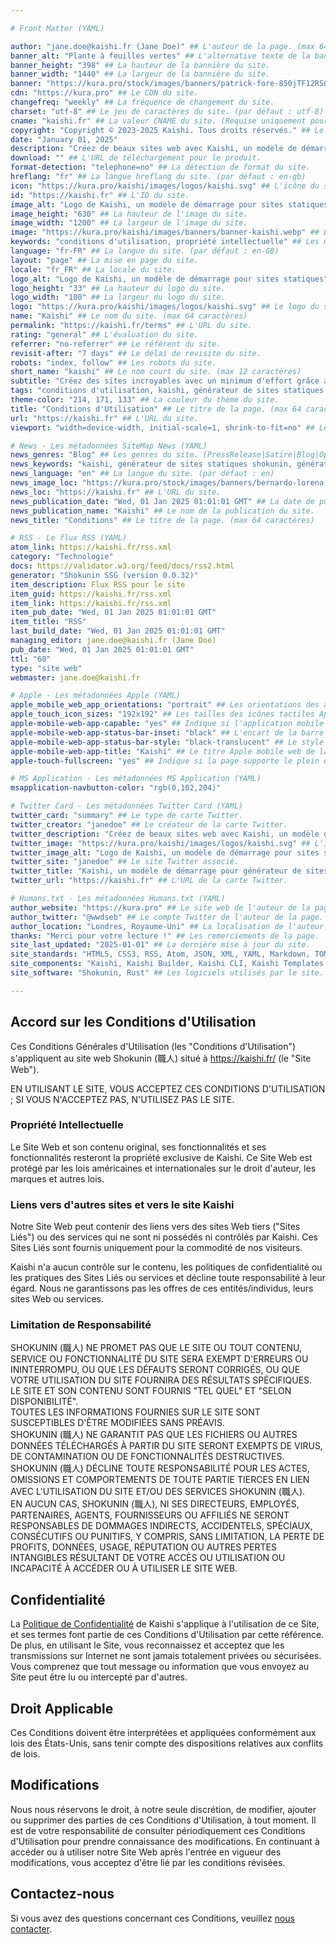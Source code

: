 ```yaml
---

# Front Matter (YAML)

author: "jane.doe@kaishi.fr (Jane Doe)" ## L'auteur de la page. (max 64 caractères)
banner_alt: "Plante à feuilles vertes" ## L'alternative texte de la bannière du site.
banner_height: "398" ## La hauteur de la bannière du site.
banner_width: "1440" ## La largeur de la bannière du site.
banner: "https://kura.pro/stock/images/banners/patrick-fore-850jTF12RSQ.webp" ## La bannière du site.
cdn: "https://kura.pro" ## Le CDN du site.
changefreq: "weekly" ## La fréquence de changement du site.
charset: "utf-8" ## Le jeu de caractères du site. (par défaut : utf-8)
cname: "kaishi.fr" ## La valeur CNAME du site. (Requise uniquement pour la page index.)
copyright: "Copyright © 2023-2025 Kaishi. Tous droits réservés." ## Le copyright du site.
date: "January 01, 2025"
description: "Créez de beaux sites web avec Kaishi, un modèle de démarrage pour générateur de sites statiques Shokunin." ## La description du site. (max 160 caractères)
download: "" ## L'URL de téléchargement pour le produit.
format-detection: "telephone=no" ## La détection de format du site.
hreflang: "fr" ## La langue hreflang du site. (par défaut : en-gb)
icon: "https://kura.pro/kaishi/images/logos/kaishi.svg" ## L'icône du site au format SVG.
id: "https://kaishi.fr" ## L'ID du site.
image_alt: "Logo de Kaishi, un modèle de démarrage pour sites statiques" ## Le texte alternatif de l'image du site.
image_height: "630" ## La hauteur de l'image du site.
image_width: "1200" ## La largeur de l'image du site.
image: "https://kura.pro/kaishi/images/banners/banner-kaishi.webp" ## L'image principale du site au format SVG.
keywords: "conditions d'utilisation, propriété intellectuelle" ## Les mots-clés du site. (max 160 caractères)
language: "fr-FR" ## La langue du site. (par défaut : en-GB)
layout: "page" ## La mise en page du site.
locale: "fr_FR" ## La locale du site.
logo_alt: "Logo de Kaishi, un modèle de démarrage pour sites statiques" ## Le texte alternatif du logo du site.
logo_height: "33" ## La hauteur du logo du site.
logo_width: "100" ## La largeur du logo du site.
logo: "https://kura.pro/kaishi/images/logos/kaishi.svg" ## Le logo du site au format SVG.
name: "Kaishi" ## Le nom du site. (max 64 caractères)
permalink: "https://kaishi.fr/terms" ## L'URL du site.
rating: "general" ## L'évaluation du site.
referrer: "no-referrer" ## Le référent du site.
revisit-after: "7 days" ## Le délai de revisite du site.
robots: "index, follow" ## Les robots du site.
short_name: "kaishi" ## Le nom court du site. (max 12 caractères)
subtitle: "Créez des sites incroyables avec un minimum d'effort grâce aux modèles de démarrage Kaishi" ## Le sous-titre de la page. (max 64 caractères)
tags: "conditions d'utilisation, kaishi, générateur de sites statiques shokunin, générateur de sites statiques, propriété intellectuelle, sites liés, responsabilité, confidentialité, loi applicable, modifications, contactez-nous" ## Les tags du site. (max 160 caractères)
theme-color: "214, 171, 133" ## La couleur du thème du site.
title: "Conditions d'Utilisation" ## Le titre de la page. (max 64 caractères)
url: "https://kaishi.fr" ## L'URL du site.
viewport: "width=device-width, initial-scale=1, shrink-to-fit=no" ## Le viewport du site.

# News - Les métadonnées SiteMap News (YAML)
news_genres: "Blog" ## Les genres du site. (PressRelease|Satire|Blog|OpEd|Opinion|UserGenerated)
news_keywords: "kaishi, générateur de sites statiques shokunin, générateur de sites statiques, modèle de site minimaliste, modèle de site moderne, modèle de site responsive, modèle de site de démarrage, freelance créatif, fondateur de startup, propriétaire de petite entreprise, présence en ligne" ## Les mots-clés du site. (séparés par des virgules, max 10 mots-clés)
news_language: "en" ## La langue du site. (par défaut : en)
news_image_loc: "https://kura.pro/stock/images/banners/bernardo-lorena-ponte-cEp2Tow6XKk.webp" ## L'URL de l'image du site.
news_loc: "https://kaishi.fr" ## L'URL du site.
news_publication_date: "Wed, 01 Jan 2025 01:01:01 GMT" ## La date de publication du site.
news_publication_name: "Kaishi" ## Le nom de la publication du site.
news_title: "Conditions" ## Le titre de la page. (max 64 caractères)

# RSS - Le flux RSS (YAML)
atom_link: https://kaishi.fr/rss.xml
category: "Technologie"
docs: https://validator.w3.org/feed/docs/rss2.html
generator: "Shokunin SSG (version 0.0.32)"
item_description: Flux RSS pour le site
item_guid: https://kaishi.fr/rss.xml
item_link: https://kaishi.fr/rss.xml
item_pub_date: "Wed, 01 Jan 2025 01:01:01 GMT"
item_title: "RSS"
last_build_date: "Wed, 01 Jan 2025 01:01:01 GMT"
managing_editor: jane.doe@kaishi.fr (Jane Doe)
pub_date: "Wed, 01 Jan 2025 01:01:01 GMT"
ttl: "60"
type: "site web"
webmaster: jane.doe@kaishi.fr

# Apple - Les métadonnées Apple (YAML)
apple_mobile_web_app_orientations: "portrait" ## Les orientations des applications mobiles Apple pour la page.
apple_touch_icon_sizes: "192x192" ## Les tailles des icônes tactiles Apple pour la page.
apple-mobile-web-app-capable: "yes" ## Indique si l'application mobile web Apple est compatible avec la page.
apple-mobile-web-app-status-bar-inset: "black" ## L'encart de la barre de statut Apple mobile web de la page.
apple-mobile-web-app-status-bar-style: "black-translucent" ## Le style de la barre de statut Apple mobile web de la page.
apple-mobile-web-app-title: "Kaishi" ## Le titre Apple mobile web de la page.
apple-touch-fullscreen: "yes" ## Indique si la page supporte le plein écran Apple tactile.

# MS Application - Les métadonnées MS Application (YAML)
msapplication-navbutton-color: "rgb(0,102,204)"

# Twitter Card - Les métadonnées Twitter Card (YAML)
twitter_card: "summary" ## Le type de carte Twitter.
twitter_creator: "janedoe" ## Le créateur de la carte Twitter.
twitter_description: "Créez de beaux sites web avec Kaishi, un modèle de démarrage pour générateur de sites statiques Shokunin." ## La description de la carte Twitter.
twitter_image: "https://kura.pro/kaishi/images/logos/kaishi.svg" ## L'image de la carte Twitter.
twitter_image_alt: "Logo de Kaishi, un modèle de démarrage pour sites statiques" ## L'alternative texte de l'image de la carte Twitter.
twitter_site: "janedoe" ## Le site Twitter associé.
twitter_title: "Kaishi, un modèle de démarrage pour générateur de sites statiques Shokunin" ## Le titre de la carte Twitter.
twitter_url: "https://kaishi.fr" ## L'URL de la carte Twitter.

# Humans.txt - Les métadonnées Humans.txt (YAML)
author_website: "https://kura.pro" ## Le site web de l'auteur de la page.
author_twitter: "@wwdseb" ## Le compte Twitter de l'auteur de la page.
author_location: "Londres, Royaume-Uni" ## La localisation de l'auteur de la page.
thanks: "Merci pour votre lecture !" ## Les remerciements de la page.
site_last_updated: "2025-01-01" ## La dernière mise à jour du site.
site_standards: "HTML5, CSS3, RSS, Atom, JSON, XML, YAML, Markdown, TOML" ## Les standards du site.
site_components: "Kaishi, Kaishi Builder, Kaishi CLI, Kaishi Templates, Kaishi Themes" ## Les composants du site.
site_software: "Shokunin, Rust" ## Les logiciels utilisés par le site.

---
```


## Accord sur les Conditions d'Utilisation

Ces Conditions Générales d'Utilisation (les "Conditions d'Utilisation") s'appliquent au site web Shokunin (職人) situé à <https://kaishi.fr/> (le "Site Web").

EN UTILISANT LE SITE, VOUS ACCEPTEZ CES CONDITIONS D'UTILISATION ; SI VOUS N'ACCEPTEZ PAS, N'UTILISEZ PAS LE SITE.

### Propriété Intellectuelle

Le Site Web et son contenu original, ses fonctionnalités et ses fonctionnalités resteront la propriété exclusive de Kaishi. Ce Site Web est protégé par les lois américaines et internationales sur le droit d'auteur, les marques et autres lois.

### Liens vers d'autres sites et vers le site Kaishi

Notre Site Web peut contenir des liens vers des sites Web tiers ("Sites Liés") ou des services qui ne sont ni possédés ni contrôlés par Kaishi. Ces Sites Liés sont fournis uniquement pour la commodité de nos visiteurs.

Kaishi n'a aucun contrôle sur le contenu, les politiques de confidentialité ou les pratiques des Sites Liés ou services et décline toute responsabilité à leur égard. Nous ne garantissons pas les offres de ces entités/individus, leurs sites Web ou services.

### Limitation de Responsabilité

SHOKUNIN (職人) NE PROMET PAS QUE LE SITE OU TOUT CONTENU, SERVICE OU FONCTIONNALITÉ DU SITE SERA EXEMPT D'ERREURS OU ININTERROMPU, OU QUE LES DÉFAUTS SERONT CORRIGÉS, OU QUE VOTRE UTILISATION DU SITE FOURNIRA DES RÉSULTATS SPÉCIFIQUES.  
LE SITE ET SON CONTENU SONT FOURNIS "TEL QUEL" ET "SELON DISPONIBILITÉ".  
TOUTES LES INFORMATIONS FOURNIES SUR LE SITE SONT SUSCEPTIBLES D'ÊTRE MODIFIÉES SANS PRÉAVIS.  
SHOKUNIN (職人) NE GARANTIT PAS QUE LES FICHIERS OU AUTRES DONNÉES TÉLÉCHARGÉS À PARTIR DU SITE SERONT EXEMPTS DE VIRUS, DE CONTAMINATION OU DE FONCTIONNALITÉS DESTRUCTIVES.  
SHOKUNIN (職人) DÉCLINE TOUTE RESPONSABILITÉ POUR LES ACTES, OMISSIONS ET COMPORTEMENTS DE TOUTE PARTIE TIERCES EN LIEN AVEC L'UTILISATION DU SITE ET/OU DES SERVICES SHOKUNIN (職人).  
EN AUCUN CAS, SHOKUNIN (職人), NI SES DIRECTEURS, EMPLOYÉS, PARTENAIRES, AGENTS, FOURNISSEURS OU AFFILIÉS NE SERONT RESPONSABLES DE DOMMAGES INDIRECTS, ACCIDENTELS, SPÉCIAUX, CONSÉCUTIFS OU PUNITIFS, Y COMPRIS, SANS LIMITATION, LA PERTE DE PROFITS, DONNÉES, USAGE, RÉPUTATION OU AUTRES PERTES INTANGIBLES RÉSULTANT DE VOTRE ACCÈS OU UTILISATION OU INCAPACITÉ À ACCÉDER OU À UTILISER LE SITE WEB.

## Confidentialité

La [Politique de Confidentialité](/privacy/index.html) de Kaishi s'applique à l'utilisation de ce Site, et ses termes font partie de ces Conditions d'Utilisation par cette référence. De plus, en utilisant le Site, vous reconnaissez et acceptez que les transmissions sur Internet ne sont jamais totalement privées ou sécurisées. Vous comprenez que tout message ou information que vous envoyez au Site peut être lu ou intercepté par d'autres.

## Droit Applicable

Ces Conditions doivent être interprétées et appliquées conformément aux lois des États-Unis, sans tenir compte des dispositions relatives aux conflits de lois.

## Modifications

Nous nous réservons le droit, à notre seule discrétion, de modifier, ajouter ou supprimer des parties de ces Conditions d'Utilisation, à tout moment. Il est de votre responsabilité de consulter périodiquement ces Conditions d'Utilisation pour prendre connaissance des modifications. En continuant à accéder ou à utiliser notre Site Web après l'entrée en vigueur des modifications, vous acceptez d'être lié par les conditions révisées.

## Contactez-nous

Si vous avez des questions concernant ces Conditions, veuillez [nous contacter](/contact/index.html).

